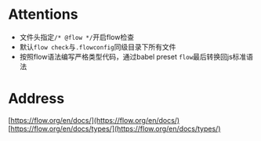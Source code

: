 # Attentions

* 文件头指定`/* @flow */`开启flow检查
* 默认`flow check`与`.flowconfig`同级目录下所有文件
* 按照flow语法编写严格类型代码，通过babel preset `flow`最后转换回js标准语法


# Address

[https://flow.org/en/docs/](https://flow.org/en/docs/)
[https://flow.org/en/docs/types/](https://flow.org/en/docs/types/)